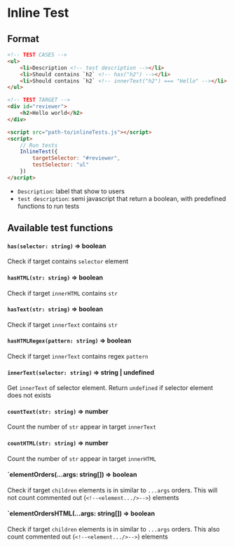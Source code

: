 # Inline Test

## Format

```html
<!-- TEST CASES -->
<ul>
    <li>Description <!-- test description --></li>
    <li>Should contains `h2` <!-- has("h2") --></li>
    <li>Should contains `h2` <!-- innerText("h2") === "Hello" --></li>
</ul>

<!-- TEST TARGET -->
<div id="reviewer">
    <h2>Hello world</h2>
</div>

<script src="path-to/inlineTests.js"></script>
<script>
    // Run tests
    InlineTest({ 
        targetSelector: "#reviewer",
        testSelector: "ul"
    })
</script>
```

- `Description`: label that show to users
- `test description`: semi javascript that return a boolean, with predefined functions to run tests

## Available test functions

#### `has(selector: string)` => boolean

Check if target contains `selector` element

#### `hasHTML(str: string)` => boolean

Check if target `innerHTML` contains `str`

#### `hasText(str: string)` => boolean

Check if target `innerText` contains `str`

#### `hasHTMLRegex(pattern: string)` => boolean

Check if target `innerText` contains regex `pattern`

#### `innerText(selector: string)` => string | undefined

Get `innerText` of selector element. 
Return `undefined` if selector element does not exists

#### `countText(str: string)` => number

Count the number of `str` appear in target `innerText`

#### `countHTML(str: string)` => number

Count the number of `str` appear in target `innerHTML`

#### `elementOrders(...args: string[]) => boolean

Check if target `children` elements is in similar to `...args` orders.
This will not count commented out (`<!--<element.../>-->`) elements


#### `elementOrdersHTML(...args: string[]) => boolean

Check if target `children` elements is in similar to `...args` orders.
This also count commented out (`<!--<element.../>-->`) elements